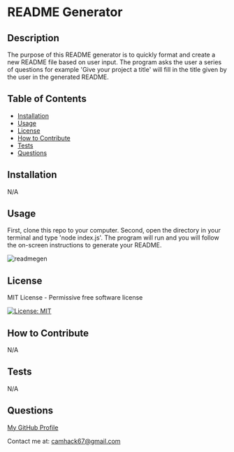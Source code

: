 # README Generator


## Description

The purpose of this README generator is to quickly format and create a new README file based on user input. The program asks the user a series of questions for example 'Give your project a title' will fill in the title given by the user in the generated README.

## Table of Contents

- [Installation](#Installation)
- [Usage](#Usage)
- [License](#License)
- [How to Contribute](#How_to_Contribute)
- [Tests](#Tests)
- [Questions](#Questions)

## Installation

N/A

## Usage

First, clone this repo to your computer. Second, open the directory in your terminal and type 'node index.js'. The program will run and you will follow the on-screen instructions to generate your README.

![readmegen](https://github.com/CameronHack/READMEgenerator/assets/139071966/e7f00321-be85-4c4b-905e-3bbdcaddc1cb)

## License

MIT License - Permissive free software license

[![License: MIT](https://img.shields.io/badge/License-MIT-yellow.svg)](https://opensource.org/licenses/MIT)

## How to Contribute

N/A

## Tests

N/A

## Questions

[My GitHub Profile](https://github.com/cameronhack)

Contact me at: camhack67@gmail.com
